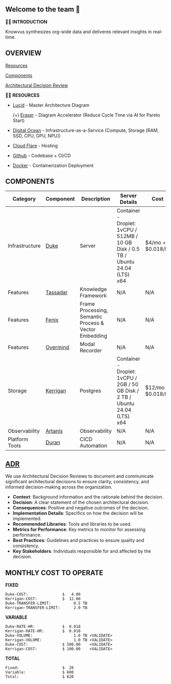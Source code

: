 ## Welcome to the team 🙌

🙋‍♀️ **INTRODUCTION**

Knowvus synthesizes org-wide data and deliveres relevant insights in real-time. 

## OVERVIEW

[Resources](#RESOURCES)

[Components](#COMPONENTS) 

[Architectural Decision Review](#ADR) 

👩‍💻 **RESOURCES**

- [Lucid](https://lucid.app/lucidchart/27a4f1ab-1925-4b57-b286-d59169d5385b/edit?invitationId=inv_c172e4c8-e0a9-4258-a836-6ee22863362c&page=qAbGdBw9_a6I#) - Master Architecture Diagram

  (+) [Eraser](https://app.eraser.io/workspace/QFzM4xawEp5SQTKiSW56) - Diagram Accelerator (Reduce Cycle Time via AI for Pareto Start)
- [Digital Ocean](https://DigitalOcean.com)       -  Infrastructure-as-a-Service           (Compute, Storage [RAM, SSD, CPU, GPU, NPU])
- [Cloud Flare](https://Cloudflare.com)           -  Hosting
- [Github](https://Github.com/Knowvus.com)        -  Codebase + CI/CD
- [Docker](https://Docker.com)                    -  Containerization  Deployment

## COMPONENTS

| Category       | Component | Description | Server Details | Cost |
|----------------|-----------|-------------|----------------|------|
| Infrastructure | [Duke](https://github.com/Knowvus/Duke) | Server | Container - Droplet: 1vCPU / 512MB / 10 GB Disk / 0.5 TB / Ubuntu 24.04 (LTS) x64 | $4/mo + $0.018/hr |
| Features       | [Tassadar](https://github.com/Knowvus/Tassadar) | Knowledge Framework | N/A | N/A |
| Features       | [Fenix](https://github.com/Knowvus/Fenix) | Frame Processing, Semantic Process & Vector Embedding | N/A | N/A |
| Features       | [Overmind](https://github.com/Knowvus/Overmind) | Modal Recorder | N/A | N/A |
| Storage        | [Kerrigan](https://github.com/Knowvus/Kerrigan) | Postgres | Container - Droplet: 1vCPU / 2GB / 50 GB Disk / 2 TB / Ubuntu 24.04 (LTS) x64 | $12/mo + $0.018/hr |
| Observability  | [Artanis](https://github.com/Knowvus/Artanis) | Observability | N/A | N/A |
| Platform Tools | [Duran](https://github.com/Knowvus/Duran) | CICD Automation | N/A | N/A |

## [ADR](https://github.com/Knowvus/.github-private/blob/main/documentation/ARD-%7BTemplate%7D.md)

We use Architectural Decision Reviews to document and communicate significant architectural decisions to ensure clarity, consistency, and informed decision-making across the organization.

- **Context**: Background information and the rationale behind the decision.
- **Decision**: A clear statement of the chosen architectural decision.
- **Consequences**: Positive and negative outcomes of the decision.
- **Implementation Details**: Specifics on how the decision will be implemented.
- **Recommended Libraries**: Tools and libraries to be used.
- **Metrics for Performance**: Key metrics to monitor for assessing performance.
- **Best Practices**: Guidelines and practices to ensure quality and consistency.
- **Key Stakeholders**: Individuals responsible for and affected by the decision.

## MONTHLY COST TO OPERATE
**FIXED**
```
Duke-COST:               $   4.00
Kerrigan-COST:           $  12.00
Duke-TRANSFER-LIMIT:          0.5 TB
Kerrigan-TRANSFER-LIMIT:      2.0 TB
```
**VARIABLE**
```
Duke-RATE-HR:            $  0.018
Kerrigan-RATE-HR:        $  0.018
Duke-VOLUME:                  1.0 TB <VALIDATE>
Kerrigan-VOLUME:              1.0 TB <VALIDATE>
Duke-COST:               $ 500.00    <VALIDATE>
Kerrigan-COST:           $ 100.00    <VALIDATE> 
```
**TOTAL**
```
Fixed:                   $  20
Variable:                $ 600
Total:                   $ 620
```
